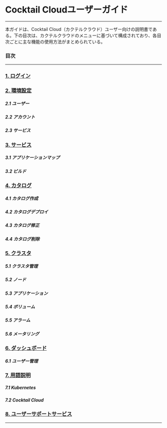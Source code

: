 # Cocktail Cloudユーザーガイド

---

本ガイドは、Cocktail Cloud（カクテルクラウド）ユーザー向けの説明書である。下の目次は、カクテルクラウドのメニューに基づいて構成されており、各目次ごとに主な機能の使用方法がまとめられている。

### 目次


---

### [1. ログイン](/b85c-adf8-c778.md)

### [2. 環境設定](/d658-acbd-c124-c815.md)

##### 2.1 ユーザー

##### 2.2 アカウント

##### 2.3 サービス

### [3. サービス](/c11c-be44-c2a4.md)

##### 3.1 アプリケーションマップ

##### 3.2 ビルド

### [4. カタログ](/catalog/catalog.md)

##### 4.1 カタログ作成

##### 4.2 カタログデプロイ

##### 4.3 カタログ修正

##### 4.4 カタログ削除

### [5. クラスタ](/c11c-be44-c2a4/c5b4-d50c-b9ac-cf00-c774-c158-b9f5/d074-b7ec-c2a4-d130-bbf8-d130-b9c1.md)

##### 5.1 クラスタ管理

##### 5.2 ノード

##### 5.3 アプリケーション

##### 5.4 ボリューム

##### 5.5 アラーム

##### 5.6 メータリング

### [6. ダッシュボード](/dashboard/b300-c2dc-bcf4-b4dc.md)

##### 6.1 ユーザー管理

### [7. 用語説明](/c6a9-c5b4-c815-b9ac.md)

##### 7.1 Kubernetes

##### 7.2 Cocktail Cloud

### [8. ユーザーサポートサービス](/ace0-ac1d-c9c0-c6d0-c11c-be44-c2a4.md)

---



